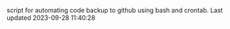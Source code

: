 script for automating code backup to github using bash and crontab. Last updated 2023-09-28 11:40:28
